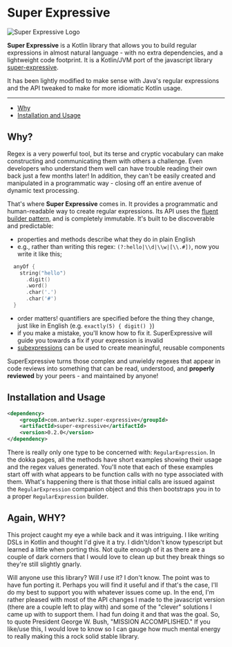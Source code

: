 # Super Expressive

![Super Expressive Logo](./logo.png)

**Super Expressive** is a Kotlin library that allows you to build regular expressions in almost natural language - with no extra 
dependencies, and a lightweight code footprint.  It is a Kotlin/JVM port of the javascript library [super-expressive](https://github.com/francisrstokes/super-expressive#super-expressive).  

It has been lightly modified to make sense with Java's regular expressions and the API tweaked to make for more idiomatic Kotlin usage.

---

- [Why](#Why)
- [Installation and Usage](#Installation-and-Usage)

## Why?

Regex is a very powerful tool, but its terse and cryptic vocabulary can make constructing and communicating them with others a challenge. Even developers who understand them well can have trouble reading their own back just a few months later! In addition, they can't be easily created and manipulated in a programmatic way - closing off an entire avenue of dynamic text processing.

That's where **Super Expressive** comes in. It provides a programmatic and human-readable way to create regular expressions. Its API uses the [fluent builder pattern](https://en.wikipedia.org/wiki/Fluent_interface), and is completely immutable. It's built to be discoverable and predictable:

- properties and methods describe what they do in plain English
- e.g., rather than writing this regex:  `(?:hello|\\d|\\w|[\\.#])`, now you write it like this;
```kotlin
  anyOf { 
    string("hello")
      .digit()
      .word()
      .char('.')
      .char('#')
  }
```
- order matters! quantifiers are specified before the thing they change, just like in English (e.g. `exactly(5) { digit() }`)
- if you make a mistake, you'll know how to fix it. SuperExpressive will guide you towards a fix if your expression is invalid
- [subexpressions](#subexpressionexpr-opts) can be used to create meaningful, reusable components

SuperExpressive turns those complex and unwieldy regexes that appear in code reviews into something that can be read, understood, and **properly reviewed** by your peers - and maintained by anyone!

## Installation and Usage

```xml
<dependency>
    <groupId>com.antwerkz.super-expressive</groupId>
    <artifactId>super-expressive</artifactId>
    <version>0.2.0</version>
</dependency>
```

There is really only one type to be concerned with:  `RegularExpression`.  In the dokka pages, all the methods have short examples 
showing their usage and the regex values generated.  You'll note that each of these examples start off with what appears to be function 
calls with no type associated with them.  What's happening there is that those initial calls are issued against the `RegularExpression` 
companion object and this then bootstraps you in to a proper `RegularExpression` builder. 

## Again, WHY?

This project caught my eye a while back and it was intriguing.  I like writing DSLs in Kotlin and thought I'd give it a try.  I 
didn't/don't know typescript but learned a little when porting this.  Not quite enough of it as there are a couple of dark corners 
that I would love to clean up but they break things so they're still slightly gnarly.

Will anyone use this library?  Will *I* use it?  I don't know.  The point was to have fun porting it.  Perhaps you will find it useful 
and if that's the case, I'll do my best to support you with whatever issues come up.  In the end, I'm rather pleased with most of the 
API changes I made to the javascript version (there are a couple left to play with) and some of the "clever" solutions I came up with to 
support them.  I had fun doing it and that was the goal.  So, to quote President George W. Bush, "MISSION ACCOMPLISHED."  If you 
like/use this, I would love to know so I can gauge how much mental energy to really making this a rock solid stable library.
